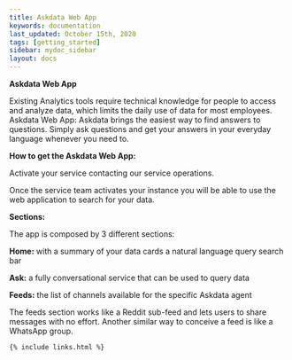 ```yaml
---
title: Askdata Web App
keywords: documentation
last_updated: October 15th, 2020
tags: [getting_started]
sidebar: mydoc_sidebar
layout: docs
---
```


**Askdata Web App**

Existing Analytics tools require technical knowledge for people to access and analyze data, which limits the daily use of data for most employees. Askdata Web App: Askdata brings the easiest way to find answers to questions. Simply ask questions and get your answers in your everyday language whenever you need to. 

**How to get the Askdata Web App:**

Activate your service contacting our service operations. 

Once the service team activates your instance you will be able to use the web application to search for your data. 

**Sections:**

The app is composed by 3 different sections: 

**Home:** with a summary of your data cards a natural language query search bar 

**Ask:** a fully conversational service that can be used to query data 

**Feeds:** the list of channels available for the specific Askdata agent 

The feeds section works like a Reddit sub-feed and lets users to share messages with no effort. Another similar way to conceive a feed is like a WhatsApp group.



    {% include links.html %}

    